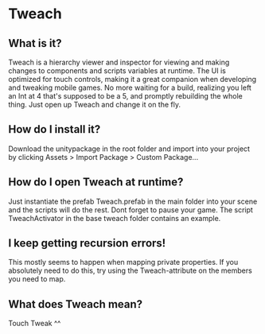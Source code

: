 # Tweach

## What is it?

Tweach is a hierarchy viewer and inspector for viewing and making changes to components
and scripts variables at runtime. The UI is optimized for touch controls, making it a
great companion when developing and tweaking mobile games. No more waiting for a build,
realizing you left an Int at 4 that's supposed to be a 5, and promptly rebuilding the
whole thing. Just open up Tweach and change it on the fly.

## How do I install it?
Download the unitypackage in the root folder and import into your project by clicking
Assets > Import Package > Custom Package... 

## How do I open Tweach at runtime?
Just instantiate the prefab Tweach.prefab in the main folder into your scene and the
scripts will do the rest. Dont forget to pause your game. The script TweachActivator
in the base tweach folder contains an example.

## I keep getting recursion errors!
This mostly seems to happen when mapping private properties. If you absolutely need to
do this, try using the Tweach-attribute on the members you need to map.

## What does Tweach mean?
Touch Tweak ^^
